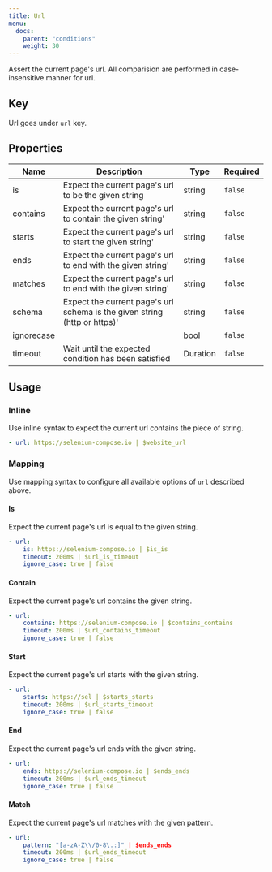 ```yaml
---
title: Url
menu:
  docs:
    parent: "conditions"
    weight: 30
---
```


Assert the current page's url. All comparision are performed in case-insensitive manner for url.
## Key

Url goes under `url` key.

## Properties

Name|Description|Type|Required
---|---|---|---
is|Expect the current page's url to be the given string|string|`false`
contains|Expect the current page's url to contain the given string'|string|`false`
starts|Expect the current page's url to start the given string'|string|`false`
ends|Expect the current page's url to end with the given string'|string|`false`
matches|Expect the current page's url to end with the given string'|string|`false`
schema|Expect the current page's url schema is the given string (http or https)'|string|`false`
ignorecase||bool|`false`
timeout|Wait until the expected condition has been satisfied|Duration|`false`

## Usage

### Inline

Use inline syntax to expect the current url contains the piece of string.
```yaml
- url: https://selenium-compose.io | $website_url
```

### Mapping

Use mapping syntax to configure all available options of `url` described above.
#### Is

Expect the current page's url is equal to the given string.
```yaml
- url:
    is: https://selenium-compose.io | $is_is
    timeout: 200ms | $url_is_timeout
    ignore_case: true | false
```

#### Contain

Expect the current page's url contains the given string.
```yaml
- url:
    contains: https://selenium-compose.io | $contains_contains
    timeout: 200ms | $url_contains_timeout
    ignore_case: true | false
```

#### Start

Expect the current page's url starts with the given string.
```yaml
- url:
    starts: https://sel | $starts_starts
    timeout: 200ms | $url_starts_timeout
    ignore_case: true | false
```

#### End

Expect the current page's url ends with the given string.
```yaml
- url:
    ends: https://selenium-compose.io | $ends_ends
    timeout: 200ms | $url_ends_timeout
    ignore_case: true | false
```

#### Match

Expect the current page's url matches with the given pattern.
```yaml
- url:
    pattern: "[a-zA-Z\\/0-8\.:]" | $ends_ends
    timeout: 200ms | $url_ends_timeout
    ignore_case: true | false
```
